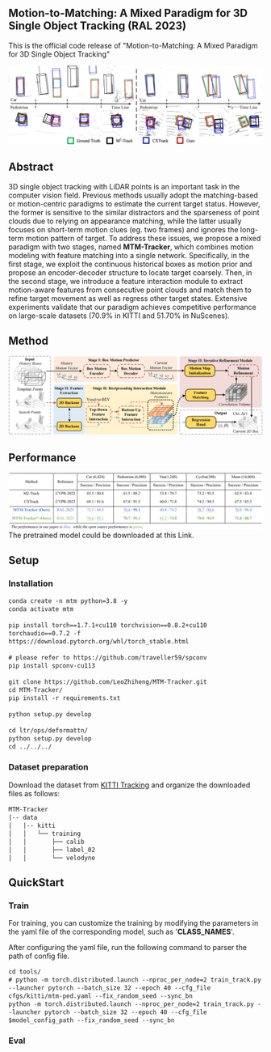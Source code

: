 ## Motion-to-Matching: A Mixed Paradigm for 3D Single Object Tracking (RAL 2023)

This is the official code release of "Motion-to-Matching: A Mixed Paradigm for 3D Single Object Tracking"

![](https://github.com/LeoZhiheng/MTM-Tracker/blob/main/Picture/Quantitative_results.png)

## Abstract

3D single object tracking with LiDAR points is an important task in the computer vision field. Previous methods usually adopt the matching-based or motion-centric paradigms to estimate the current target status. However, the former is sensitive to the similar distractors and the sparseness of point clouds due to relying on appearance matching, while the latter usually focuses on short-term motion clues (eg. two frames) and ignores the long-term motion pattern of target. To address these issues, we propose a mixed paradigm with two stages, named **MTM-Tracker**, which combines motion modeling with feature matching into a single network. Specifically, in the first stage, we exploit the continuous historical boxes as motion prior and propose an encoder-decoder structure to locate target coarsely. Then, in the second stage, we introduce a feature interaction module to extract motion-aware features from consecutive point clouds and match them to refine target movement as well as regress other target states. Extensive experiments validate that our paradigm achieves competitive performance on large-scale datasets (70.9\% in KITTI and 51.70\% in NuScenes).

## Method

![](https://github.com/LeoZhiheng/MTM-Tracker/blob/main/Picture/MTM-Tracker.png)

## Performance

![](https://github.com/LeoZhiheng/MTM-Tracker/blob/main/Picture/Performance.png)
The pretrained model could be downloaded at this Link.

## Setup
### Installation
```
conda create -n mtm python=3.8 -y
conda activate mtm

pip install torch==1.7.1+cu110 torchvision==0.8.2+cu110 torchaudio==0.7.2 -f https://download.pytorch.org/whl/torch_stable.html

# please refer to https://github.com/traveller59/spconv
pip install spconv-cu113

git clone https://github.com/LeoZhiheng/MTM-Tracker.git
cd MTM-Tracker/
pip install -r requirements.txt

python setup.py develop

cd ltr/ops/deformattn/
python setup.py develop
cd ../../../
```

### Dataset preparation
Download the dataset from [KITTI Tracking](https://www.cvlibs.net/datasets/kitti/) and organize the downloaded files as follows:

```
MTM-Tracker                                           
|-- data                                     
|   |-- kitti                                                                          
│   │   └── training
│   │       ├── calib
│   │       ├── label_02
│   │       └── velodyne
```

## QuickStart
### Train
For training, you can customize the training by modifying the parameters in the yaml file of the corresponding model, such as '**CLASS_NAMES**'.

After configuring the yaml file, run the following command to parser the path of config file.

```
cd tools/
# python -m torch.distributed.launch --nproc_per_node=2 train_track.py --launcher pytorch --batch_size 32 --epoch 40 --cfg_file cfgs/kitti/mtm-ped.yaml --fix_random_seed --sync_bn
python -m torch.distributed.launch --nproc_per_node=2 train_track.py --launcher pytorch --batch_size 32 --epoch 40 --cfg_file $model_config_path --fix_random_seed --sync_bn
```

### Eval

